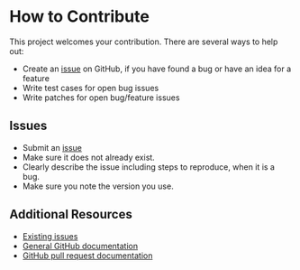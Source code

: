 
How to Contribute
=================

This project welcomes your contribution. There are several ways to help out:

* Create an [issue](https://github.com/jaymoulin/docker-rpi-transmission/issues/) on GitHub,
if you have found a bug or have an idea for a feature
* Write test cases for open bug issues
* Write patches for open bug/feature issues

Issues
------

* Submit an [issue](https://github.com/jaymoulin/docker-rpi-transmission/issues/)
* Make sure it does not already exist.
* Clearly describe the issue including steps to reproduce, when it is a bug.
* Make sure you note the version you use.

Additional Resources
--------------------

* [Existing issues](https://github.com/jaymoulin/docker-rpi-transmission/issues/)
* [General GitHub documentation](https://help.github.com/)
* [GitHub pull request documentation](https://help.github.com/send-pull-requests/)

